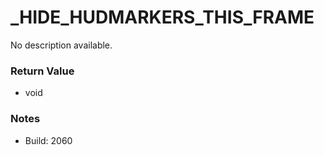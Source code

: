 # _HIDE_HUDMARKERS_THIS_FRAME

No description available.

### Return Value
* void

### Notes
* Build: 2060

